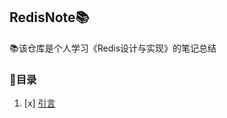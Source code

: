 ## RedisNote📚
📚该仓库是个人学习《Redis设计与实现》的笔记总结

### 📌目录

1. [x]  [引言](https://github.com/zhangz1w3nCode/RedisNote/blob/main/%E7%AC%AC%E4%B8%80%E7%AB%A0/%E5%BC%95%E8%A8%80.md)

[//]: # (2. [x]  [滑动窗口]&#40;https://github.com/Zhangz1w3nBeatbox/ToyAlgorithm/blob/main/%E7%AE%97%E6%B3%95%E6%A8%A1%E6%9D%BF%E6%80%BB%E7%BB%93/%E6%BB%91%E5%8A%A8%E7%AA%97%E5%8F%A3/%E6%BB%91%E5%8A%A8%E7%AA%97%E5%8F%A3.md&#41;)

[//]: # (3. [x]  [回溯]&#40;https://github.com/Zhangz1w3nBeatbox/ToyAlgorithm/blob/main/%E7%AE%97%E6%B3%95%E6%A8%A1%E6%9D%BF%E6%80%BB%E7%BB%93/%E5%9B%9E%E6%BA%AF/%E5%9B%9E%E6%BA%AF.md&#41;)

[//]: # (4. [x]  [原地哈希]&#40;https://github.com/Zhangz1w3nBeatbox/ToyAlgorithm/blob/main/算法模板总结/原地哈希/原地哈希.md&#41;)
